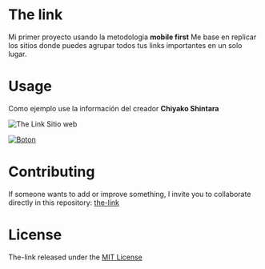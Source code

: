 # The link
Mi primer proyecto usando la metodologia **mobile first**
Me base en replicar los sitios donde puedes agrupar todos tus links importantes en un solo lugar.

# Usage

Como ejemplo use la información del creador **Chiyako Shintara** 

![The Link Sitio web](https://i.ibb.co/vH5Nh0p/imagen.png)

[![Boton](https://i.ibb.co/h7SdxnB/button.png)](https://mrketchupp.github.io/The-link/)

# Contributing

If someone wants to add or improve something, I invite you to collaborate directly in this repository: [the-link](https://github.com/MrKetchupp/The-link)

# License

The-link released under the [MIT License](https://opensource.org/licenses/MIT)